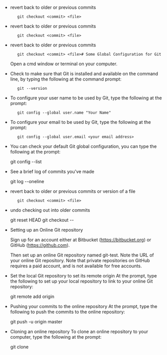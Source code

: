 
* revert back to older or previous commits

         git checkout <commit> <file>
* revert back to older or previous commits

         git checkout <commit> <file>
* revert back to older or previous commits

         git checkout <commit> <file># Some Global Configuration for Git

	Open a cmd window or terminal on your computer.

* Check to make sure that Git is installed and available on the command line, by typing the
  following at the command prompt:

         git --version

* To configure your user name to be used by Git, type the following at the prompt:

         git config --global user.name "Your Name"

* To configure your email to be used by Git, type the following at the prompt:
 
         git config --global user.email <your email address>

* You can check your default Git global configuration, you can type the following at the prompt:
	
	 git config --list

* See a brief log of commits you've made

	 git log --oneline

* revert back to older or previous commits or version of a file

         git checkout <commit> <file>

* undo checking out into older commits

	 git reset HEAD <file>
	 git checkout -- <file>


* Setting up an Online Git repository

	Sign up for an account either at Bitbucket (https://bitbucket.org) or GitHub (https://github.com).

	Then set up an online Git repository named git-test. Note the URL of your online Git repository. Note that private repositories on GitHub requires a paid account, and is not available for free accounts.

* Set the local Git repository to set its remote origin
  At the prompt, type the following to set up your local repository to link to your online Git repository:
	
	git remote add origin <repository URL>

* Pushing your commits to the online repository
  At the prompt, type the following to push the commits to the online repository:

	git push -u origin master
* Cloning an online repository
To clone an online repository to your computer, type the following at the prompt:

	git clone <repository URL>


